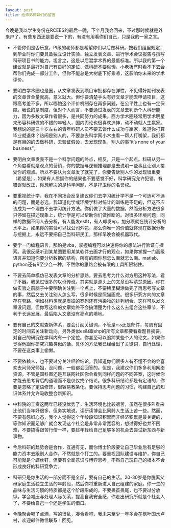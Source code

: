 ```yaml
---
layout: post
title: 给师弟师妹们的留言
---
```


今晚是我以学生身份在RCEES的最后一晚，下个月我会回来，不过那时候就是外来户了。有些东西还是要说一下的，有没有用看你们自己，只是我的一家之言。

- 不管你们是否乐意，PI级的老师都是希望你们以后做科研。按我们组里规定，到毕业时你们要具备独立设计实验、独立发表文章、进行学术会议报告与撰写科研项目书的能力。坦言之，这是以后混学术界的最低标准。所以我的第一个建议就是最好对自己有良好的定位，做科研不要偷懒，小老板有时看不下去会帮你们完成一部分工作，但你不能总是大树底下好乘凉，这影响你未来的学术评价。

- 要明白学术圈也是圈，从文章发表到项目审批都存在弹性，不见得好期刊发表的文章含金量就高，意义就大。但你要清楚手头有好文章才能去申请项目，这跟高考差不多，所以哪怕这个评价机制存在再多问题，在公平性上也有一定保障。我说的是制度，但对个人而言，不要通过发表的文章去判断个人科研能力，因为多数文章作者很多，是共同努力的成果。西方学术圈经常用学术明星来形容科研做的不错的年轻人，国内舆论也很喜欢造神，动不动就人生赢家。我想说的是三十岁左右的青年科研人员不要去谈什么成功与赢家，难道你打算毕业就退休？热闹是别人的，不要总去科学网小木虫看一帮人打嘴架，我们都是有目的的去做科研，去验证假设，去发现现象，别人的事“it‘s none of your business”。

- 要明白文章发表不是一个科学问题的终点，相反，只是一个起点。科研从另一个角度看就是观点的营销，你的数据与逻辑推理都是去说明一些事且让别人接受你的观点。所以不要认为文章发了就完了，你要告诉别人你的发现很重要（希望是），如果有人质疑你的结果也不要感觉不好，科学研究允许犯错，有错误就改正，你想解决的是科学问题，不是捍卫你的名誉权。

- 要重视统计学，我在不同场合反复建议你们去学习统计学不是一个可选可不选的问题，而是必选。我知道化学或环境学科对统计的训练是不足的，但这不应该成为一个理由不去学习统计方法。你们做了大量的数据，然而分析方法很多只停留在描述现象上，统计学是可以帮助你们做推断的。对很多环境问题，同样的数据不同人去分析，有人能发es&t，有人却发ep，加分项就在统计分析的水平上。如果你的实验可以找公司外包，那么你唯一的价值就体现在数据分析与挖掘上，永远不要把自己当科研民工，那样早晚会被机器取代。

- 要学一门编程语言，那怕是vba，掌握编程可以快速将你的想法进行验证与探索。我很反感听到某某图要用某某软件去画才行的观点，如果你掌握一门高级语言并知道你要分析数据的结构，所有的图你想怎么画就怎么画。matlab、python还有R至少会一种，不然你的思路会被有限的工具所限制住。

- 不要去简单模仿已发表文章的分析思路，要去思考为什么对方用这种写法，君子不器。我见过很多的以讹传讹，其实就是源头上的文章没写清楚原因。你在做实验之前脑子中要明确关注到一个点上，不要稀里糊涂做完了再思考写文章的事，然后又去关注别人怎么写，很多时候是照猫画虎。很多研究方向的文章存在套路，例如材料类就是表征的罗列还有污染物的排列组合，这样可以发文章没问题，但你写这样的文章始终不会搞清楚为什么这么去组合这些章节，不利于长远发展，最后陷入文章没有亮点的境地。

- 要有自己的文献查新体系，要会订阅关键词，不管是rss还是邮件，每周有固定的时间去关注新动向。另外类似es&t跟ehp的所有文章都要看看题目摘要，对自己的研究在学科内有一个定位。你甚至可以追踪某些个人的论文，如果你觉得他跟你研究兴趣类似的话。具体的方法我已经给出了关键词，自行处理，不要在这类事上偷懒。

- 不要依赖人，也不要过分关注经验结论。我知道你们很多人有不懂不会的会喜欢去问师兄师姐，没问题，一般都会回答的。但是，我建议你们多多利用网络资源，不管是国科图还是互联网社区你会看到同样问题的不同答案，这时候你才能去思考背后的道理而不是仅仅找个结论。很多科研结论都是有定语的，你要是忽略了定语修饰，很容易教条化。要保持思考问题的习惯，构建自己的知识体系并允许吸收整合新知识。

- 中科院的工资这两年已经没优势了，生活环境也比较艰苦，虽然在很多PI看来比他们当年好很多，但务实地说，读研读博会比同龄人生活上苦一些。然而，不要有怨妇心态，我个人觉得这个年龄段知识积累而非经济积累是最关键的，等你知识面足够广就会发现这个社会是非常非常宽容的，想过得好也并不困难，不要搞得跟苦行僧一样，要趁年轻给自己足够多的机会去尝试新东西与新事物。

- 今后科研的趋势会是合作，互通有无，而你博士阶段要让自己毕业后有足够的能力资本去跟别人合作，不然就是个打工的。要重视团队建设与维护，你自己可能就是个螺丝钉，但要有全局意识与博弈思考，不然自己玩自己的根本不会形成良好的科研竞争力。

- 科研只是你生活的一部分而不是全部，要有自己的生活。20-30岁是你脱离父母家庭生活独立生活的年龄段，然后你将重新进入自己组建的家庭。你一生的品味与生活习惯的特质都是这个阶段形成的，不要畏首畏尾，也不要过分放纵。学会减压与处理人际关系，提高自我安全感，你走出研究所就是个社会人了，不要给自己一个还是学生的借口。

- 今晚聚会喝了点酒，写的很乱，凑合看吧，我未来至少一年多会在枫叶国水卢村，欢迎邮件微信联系！回见。